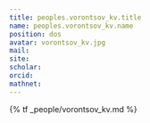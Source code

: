 ```yaml
---
title: peoples.vorontsov_kv.title
name: peoples.vorontsov_kv.name
position: dos
avatar: vorontsov_kv.jpg
mail:
site:
scholar:
orcid:
mathnet:
---
```


{% tf _people/vorontsov_kv.md %}